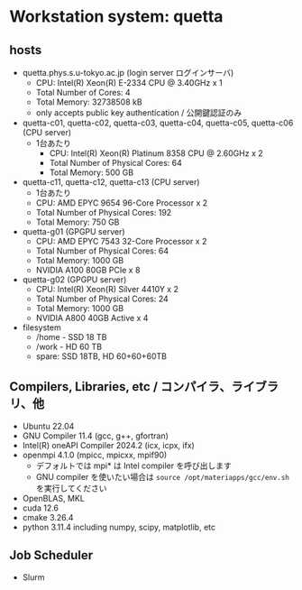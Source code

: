 # Workstation system: quetta

## hosts

* quetta.phys.s.u-tokyo.ac.jp (login server ログインサーバ)
  * CPU: Intel(R) Xeon(R) E-2334 CPU @ 3.40GHz x 1
  * Total Number of Cores: 4
  * Total Memory: 32738508 kB
  * only accepts public key authentication / 公開鍵認証のみ
* quetta-c01, quetta-c02, quetta-c03, quetta-c04, quetta-c05, quetta-c06 (CPU server)
  * 1台あたり
    * CPU: Intel(R) Xeon(R) Platinum 8358 CPU @ 2.60GHz x 2
    * Total Number of Physical Cores: 64
    * Total Memory: 500 GB
* quetta-c11, quetta-c12, quetta-c13 (CPU server)
  *  1台あたり
    * CPU: AMD EPYC 9654 96-Core Processor x 2
    * Total Number of Physical Cores: 192
    * Total Memory: 750 GB
* quetta-g01 (GPGPU server)
  * CPU: AMD EPYC 7543 32-Core Processor x 2
  * Total Number of Physical Cores: 64
  * Total Memory: 1000 GB
  * NVIDIA A100 80GB PCIe x 8
* quetta-g02 (GPGPU server)
  * CPU: Intel(R) Xeon(R) Silver 4410Y x 2
  * Total Number of Physical Cores: 24
  * Total Memory: 1000 GB
  * NVIDIA A800 40GB Active x 4
* filesystem
  * /home - SSD 18 TB
  * /work - HD 60 TB
  * spare: SSD 18TB, HD 60+60+60TB

## Compilers, Libraries, etc / コンパイラ、ライブラリ、他

* Ubuntu 22.04
* GNU Compiler 11.4 (gcc, g++, gfortran)
* Intel(R) oneAPI Compiler 2024.2 (icx, icpx, ifx)
* openmpi 4.1.0 (mpicc, mpicxx, mpif90)
  * デフォルトでは mpi* は Intel compiler を呼び出します
  * GNU compiler を使いたい場合は ```source /opt/materiapps/gcc/env.sh``` を実行してください
* OpenBLAS, MKL
* cuda 12.6
* cmake 3.26.4
* python 3.11.4 including numpy, scipy, matplotlib, etc

## Job Scheduler

* Slurm
